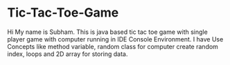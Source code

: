 # Tic-Tac-Toe-Game
Hi My name is Subham. This is java based tic tac toe game with single player game with computer running in IDE Console Environment. I have Use Concepts like method variable, random class for computer create random index, loops and 2D array for storing data.
